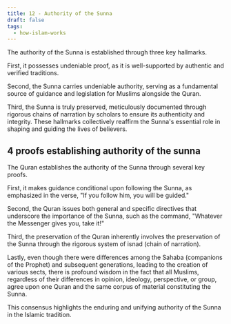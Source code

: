 ```yaml
---
title: 12 - Authority of the Sunna
draft: false
tags:
  - how-islam-works
---
```

The authority of the Sunna is established through three key hallmarks. 
 
First, it possesses undeniable proof, as it is well-supported by authentic and verified traditions. 
 
Second, the Sunna carries undeniable authority, serving as a fundamental source of guidance and legislation for Muslims alongside the Quran. 
 
Third, the Sunna is truly preserved, meticulously documented through rigorous chains of narration by scholars to ensure its authenticity and integrity. These hallmarks collectively reaffirm the Sunna's essential role in shaping and guiding the lives of believers.

## 4 proofs establishing authority of the sunna
The Quran establishes the authority of the Sunna through several key proofs. 

First, it makes guidance conditional upon following the Sunna, as emphasized in the verse, "If you follow him, you will be guided." 

Second, the Quran issues both general and specific directives that underscore the importance of the Sunna, such as the command, "Whatever the Messenger gives you, take it!" 

Third, the preservation of the Quran inherently involves the preservation of the Sunna through the rigorous system of isnad (chain of narration). 

Lastly, even though there were differences among the Sahaba (companions of the Prophet) and subsequent generations, leading to the creation of various sects, there is profound wisdom in the fact that all Muslims, regardless of their differences in opinion, ideology, perspective, or group, agree upon one Quran and the same corpus of material constituting the Sunna. 

This consensus highlights the enduring and unifying authority of the Sunna in the Islamic tradition.
